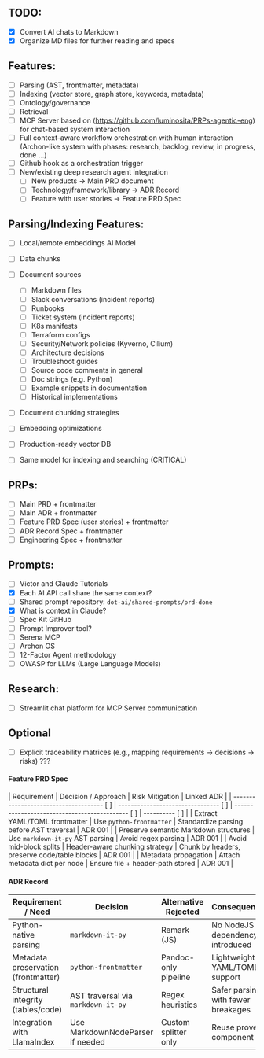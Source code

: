 ## TODO:
- [x] Convert AI chats to Markdown
- [x] Organize MD files for further reading and specs

## Features:
- [ ] Parsing (AST, frontmatter, metadata)
- [ ] Indexing (vector store, graph store, keywords, metadata)
- [ ] Ontology/governance
- [ ] Retrieval
- [ ] MCP Server based on (https://github.com/luminosita/PRPs-agentic-eng) for chat-based system interaction
- [ ] Full context-aware workflow orchestration with human interaction (Archon-like system with phases: research, backlog, review, in progress, done ...)
- [ ] Github hook as a orchestration trigger
- [ ] New/existing deep research agent integration 
    - [ ] New products -> Main PRD document
    - [ ] Technology/framework/library -> ADR Record
    - [ ] Feature with user stories -> Feature PRD Spec

## Parsing/Indexing Features:
- [ ] Local/remote embeddings AI Model
- [ ] Data chunks
- [ ] Document sources
    - [ ] Markdown files
    - [ ] Slack conversations (incident reports)
    - [ ] Runbooks
    - [ ] Ticket system (incident reports)
    - [ ] K8s manifests
    - [ ] Terraform configs
    - [ ] Security/Network policies (Kyverno, Cilium)
    - [ ] Architecture decisions
    - [ ] Troubleshoot guides
    - [ ] Source code comments in general
    - [ ] Doc strings (e.g. Python)
    - [ ] Example snippets in documentation
    - [ ] Historical implementations
- [ ] Document chunking strategies
- [ ] Embedding optimizations
- [ ] Production-ready vector DB
- [ ] Same model for indexing and searching (CRITICAL)


## PRPs:
- [ ] Main PRD + frontmatter
- [ ] Main ADR + frontmatter
- [ ] Feature PRD Spec (user stories) + frontmatter
- [ ] ADR Record Spec + frontmatter
- [ ] Engineering Spec + frontmatter

## Prompts:
- [ ] Victor and Claude Tutorials
- [x] Each AI API call share the same context?
- [ ] Shared prompt repository: `dot-ai/shared-prompts/prd-done`
- [x] What is context in Claude?
- [ ] Spec Kit GitHub
- [ ] Prompt Improver tool?
- [ ] Serena MCP
- [ ] Archon OS
- [ ] 12-Factor Agent methodology
- [ ] OWASP for LLMs (Large Language Models)

## Research:
- [ ] Streamlit chat platform for MCP Server communication

## Optional
- [ ] Explicit traceability matrices (e.g., mapping requirements → decisions → risks) ???

#### Feature PRD Spec
| Requirement                           | Decision / Approach              | Risk Mitigation                              | Linked ADR |
| ------------------------------------- [ ] | -------------------------------- [ ] | -------------------------------------------- [ ] | ---------- [ ] |
| Extract YAML/TOML frontmatter         | Use `python-frontmatter`         | Standardize parsing before AST traversal     | ADR 001    |
| Preserve semantic Markdown structures | Use `markdown-it-py` AST parsing | Avoid regex parsing                          | ADR 001    |
| Avoid mid-block splits                | Header-aware chunking strategy   | Chunk by headers, preserve code/table blocks | ADR 001    |
| Metadata propagation                  | Attach metadata dict per node    | Ensure file + header-path stored             | ADR 001    |

#### ADR Record
| Requirement / Need                   | Decision                          | Alternative Rejected   | Consequence                          |
|--------------------------------------|-----------------------------------|------------------------|--------------------------------------|
| Python-native parsing                | `markdown-it-py`                  | Remark (JS)            | No NodeJS dependency introduced      |
| Metadata preservation (frontmatter)  | `python-frontmatter`              | Pandoc-only pipeline   | Lightweight YAML/TOML support        |
| Structural integrity (tables/code)   | AST traversal via `markdown-it-py` | Regex heuristics       | Safer parsing with fewer breakages   |
| Integration with LlamaIndex          | Use MarkdownNodeParser if needed  | Custom splitter only   | Reuse proven component               |